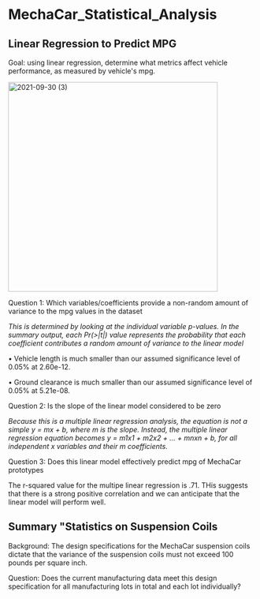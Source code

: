 # MechaCar_Statistical_Analysis

## Linear Regression to Predict MPG

Goal:  using linear regression, determine what metrics affect vehicle performance, as measured by vehicle's mpg.

<img width="425" alt="2021-09-30 (3)" src="https://user-images.githubusercontent.com/84471904/135563439-645c4a82-2b54-4d6f-823b-23e45a00ed3c.png">


Question 1:  Which variables/coefficients provide a non-random amount of variance to the mpg values in the dataset

_This is determined by looking at the individual variable p-values.  In the summary output, each Pr(>|t|) value represents the probability that each coefficient contributes a random amount of variance to the linear model_

•	Vehicle length is much smaller than our assumed significance level of 0.05% at 2.60e-12.

•	Ground clearance is much smaller than our assumed significance level of 0.05% at 5.21e-08.

Question 2:  Is the slope of the linear model considered to be zero

_Because this is a multiple linear regression analysis, the equation is not a simple y = mx + b, where m is the slope.  Instead, the multiple linear regression equation becomes y = m1x1 + m2x2 + … + mnxn + b, for all independent x variables and their m coefficients._

Question 3:  Does this linear model effectively predict mpg of MechaCar prototypes 

The r-squared value for the multipe linear regression is .71.  THis suggests that there is a strong positive correlation and we can anticipate that the linear model will perform well.  

## Summary "Statistics on Suspension Coils

Background:  The design specifications for the MechaCar suspension coils dictate that the variance of the suspension coils must not exceed 100 pounds per square inch. 

Question: Does the current manufacturing data meet this design specification for all manufacturing lots in total and each lot individually? 
